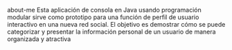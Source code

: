 about-me
Esta aplicación de consola en Java usando programación modular sirve como prototipo para una función de perfil de usuario interactivo en una nueva red social. 
El objetivo es demostrar cómo se puede categorizar y presentar la información personal de un usuario de manera organizada y atractiva
